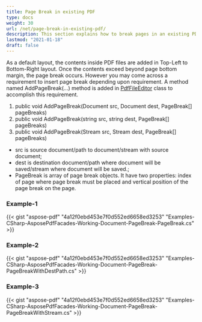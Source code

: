 ```yaml
---
title: Page Break in existing PDF
type: docs
weight: 30
url: /net/page-break-in-existing-pdf/
description: This section explains how to break pages in an existing PDF using PdfFileEditor class.
lastmod: "2021-01-18"
draft: false
---
```


As a default layout, the contents inside PDF files are added in Top-Left to Bottom-Right layout. Once the contents exceed beyond page bottom margin, the page break occurs. However you may come across a requirement to insert page break depending upon requirement. A method named AddPageBreak(...) method is added in [PdfFileEditor](https://apireference.aspose.com/pdf/net/aspose.pdf.facades/pdffileeditor) class to accomplish this requirement.

1. public void AddPageBreak(Document src, Document dest, PageBreak[] pageBreaks)
1. public void AddPageBreak(string src, string dest, PageBreak[] pageBreaks)
1. public void AddPageBreak(Stream src, Stream dest, PageBreak[] pageBreaks)

- src is source document/path to document/stream with source document;
- dest is destination document/path where document will be saved/stream where document will be saved.;
- PageBreak is array of page break objects. It have two properties: index of page where page break must be placed and vertical position of the page break on the page.

### **Example-1**


{{< gist "aspose-pdf" "4a12f0ebd453e7f0d552ed6658ed3253" "Examples-CSharp-AsposePdfFacades-Working-Document-PageBreak-PageBreak.cs" >}}
### **Example-2**


{{< gist "aspose-pdf" "4a12f0ebd453e7f0d552ed6658ed3253" "Examples-CSharp-AsposePdfFacades-Working-Document-PageBreak-PageBreakWithDestPath.cs" >}}
### **Example-3**


{{< gist "aspose-pdf" "4a12f0ebd453e7f0d552ed6658ed3253" "Examples-CSharp-AsposePdfFacades-Working-Document-PageBreak-PageBreakWithStream.cs" >}}
